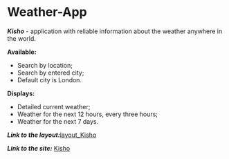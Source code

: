 # Weather-App
**_Kisho_** - application with reliable information about the weather anywhere in the world.

**Available:**

- Search by location;
- Search by entered city;
- Default city is London.

**Displays:**

- Detailed current weather;
- Weather for the next 12 hours, every three hours;
- Weather for the next 7 days.

**_Link to the layout:_**[layout_Kisho](https://www.figma.com/file/0wLqREQvgBMxkFUcabxL5P/Weather-App?type=design&node-id=0-1&mode=design&t=d9BLAqNRvQSQboVS-0)

**_Link to the site:_** [Kisho](https://jade-sunburst-b40410.netlify.app/)

